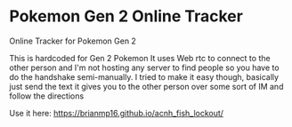 # Pokemon Gen 2 Online Tracker
Online Tracker for Pokemon Gen 2 

This is hardcoded for Gen 2 Pokemon
It uses Web rtc to connect to the other person and I'm not hosting any server to find people so you have to do the handshake semi-manually.
I tried to make it easy though, basically just send the text it gives you to the other person over some sort of IM and follow the directions

Use it here: https://brianmp16.github.io/acnh_fish_lockout/
